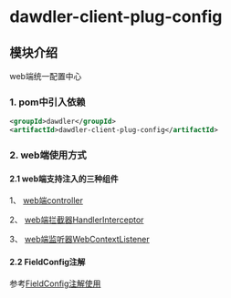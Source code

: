 # dawdler-client-plug-config

## 模块介绍

web端统一配置中心

### 1. pom中引入依赖

```xml
<groupId>dawdler</groupId>
<artifactId>dawdler-client-plug-config</artifactId>
```

### 2. web端使用方式

#### 2.1 web端支持注入的三种组件

1、 [web端controller](../../dawdler-client-plug/README.md#3-controller注解)

2、 [web端拦截器HandlerInterceptor](../../dawdler-client-plug/README.md#5-HandlerInterceptor-拦截器)

3、 [web端监听器WebContextListener](../../dawdler-client-plug/README.md#6-webcontextlistener-监听器)

#### 2.2 FieldConfig注解

参考[FieldConfig注解使用](../dawdler-config-core/README.md#4-FieldConfig注解)
